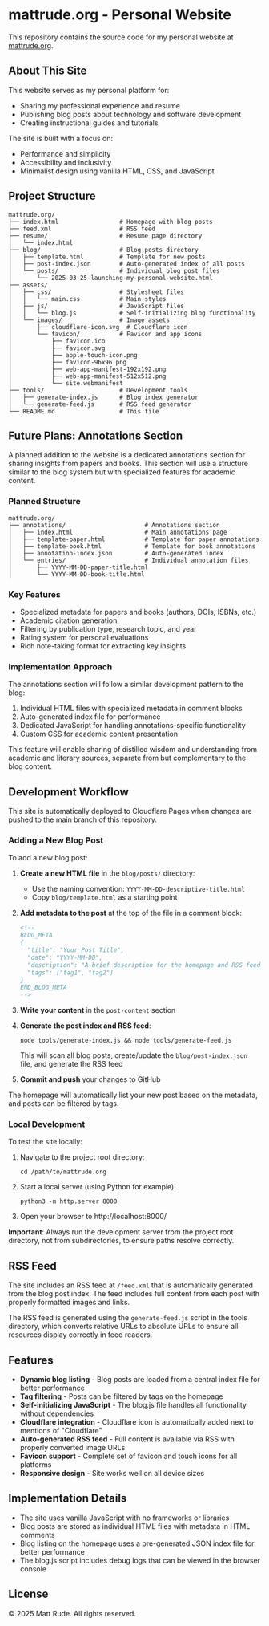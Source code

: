 # mattrude.org - Personal Website

This repository contains the source code for my personal website at [mattrude.org](https://mattrude.org).

## About This Site

This website serves as my personal platform for:
- Sharing my professional experience and resume
- Publishing blog posts about technology and software development
- Creating instructional guides and tutorials

The site is built with a focus on:
- Performance and simplicity
- Accessibility and inclusivity
- Minimalist design using vanilla HTML, CSS, and JavaScript

## Project Structure

```
mattrude.org/
├── index.html                 # Homepage with blog posts
├── feed.xml                   # RSS feed
├── resume/                    # Resume page directory
│   └── index.html            
├── blog/                      # Blog posts directory
│   ├── template.html          # Template for new posts
│   ├── post-index.json        # Auto-generated index of all posts
│   └── posts/                 # Individual blog post files
│       └── 2025-03-25-launching-my-personal-website.html
├── assets/
│   ├── css/                   # Stylesheet files
│   │   └── main.css           # Main styles
│   ├── js/                    # JavaScript files
│   │   └── blog.js            # Self-initializing blog functionality
│   └── images/                # Image assets
│       ├── cloudflare-icon.svg  # Cloudflare icon
│       └── favicon/           # Favicon and app icons
│           ├── favicon.ico
│           ├── favicon.svg
│           ├── apple-touch-icon.png
│           ├── favicon-96x96.png
│           ├── web-app-manifest-192x192.png
│           ├── web-app-manifest-512x512.png
│           └── site.webmanifest
├── tools/                     # Development tools
│   ├── generate-index.js      # Blog index generator
│   └── generate-feed.js       # RSS feed generator
└── README.md                  # This file
```

## Future Plans: Annotations Section

A planned addition to the website is a dedicated annotations section for sharing insights from papers and books. This section will use a structure similar to the blog system but with specialized features for academic content.

### Planned Structure

```
mattrude.org/
├── annotations/                      # Annotations section
│   ├── index.html                    # Main annotations page
│   ├── template-paper.html           # Template for paper annotations
│   ├── template-book.html            # Template for book annotations
│   ├── annotation-index.json         # Auto-generated index
│   └── entries/                      # Individual annotation files
│       ├── YYYY-MM-DD-paper-title.html
│       └── YYYY-MM-DD-book-title.html
```

### Key Features

- Specialized metadata for papers and books (authors, DOIs, ISBNs, etc.)
- Academic citation generation
- Filtering by publication type, research topic, and year
- Rating system for personal evaluations
- Rich note-taking format for extracting key insights

### Implementation Approach

The annotations section will follow a similar development pattern to the blog:
1. Individual HTML files with specialized metadata in comment blocks
2. Auto-generated index file for performance
3. Dedicated JavaScript for handling annotations-specific functionality
4. Custom CSS for academic content presentation

This feature will enable sharing of distilled wisdom and understanding from academic and literary sources, separate from but complementary to the blog content.

## Development Workflow

This site is automatically deployed to Cloudflare Pages when changes are pushed to the main branch of this repository.

### Adding a New Blog Post

To add a new blog post:

1. **Create a new HTML file** in the `blog/posts/` directory:
   - Use the naming convention: `YYYY-MM-DD-descriptive-title.html`
   - Copy `blog/template.html` as a starting point

2. **Add metadata to the post** at the top of the file in a comment block:
   ```html
   <!--
   BLOG_META
   {
     "title": "Your Post Title",
     "date": "YYYY-MM-DD",
     "description": "A brief description for the homepage and RSS feed",
     "tags": ["tag1", "tag2"]
   }
   END_BLOG_META
   -->
   ```

3. **Write your content** in the `post-content` section

4. **Generate the post index and RSS feed**:
   ```
   node tools/generate-index.js && node tools/generate-feed.js
   ```
   This will scan all blog posts, create/update the `blog/post-index.json` file, and generate the RSS feed

5. **Commit and push** your changes to GitHub

The homepage will automatically list your new post based on the metadata, and posts can be filtered by tags.

### Local Development

To test the site locally:

1. Navigate to the project root directory:
   ```
   cd /path/to/mattrude.org
   ```

2. Start a local server (using Python for example):
   ```
   python3 -m http.server 8000
   ```

3. Open your browser to http://localhost:8000/

**Important**: Always run the development server from the project root directory, not from subdirectories, to ensure paths resolve correctly.

## RSS Feed

The site includes an RSS feed at `/feed.xml` that is automatically generated from the blog post index. The feed includes full content from each post with properly formatted images and links.

The RSS feed is generated using the `generate-feed.js` script in the tools directory, which converts relative URLs to absolute URLs to ensure all resources display correctly in feed readers.

## Features

- **Dynamic blog listing** - Blog posts are loaded from a central index file for better performance
- **Tag filtering** - Posts can be filtered by tags on the homepage
- **Self-initializing JavaScript** - The blog.js file handles all functionality without dependencies
- **Cloudflare integration** - Cloudflare icon is automatically added next to mentions of "Cloudflare"
- **Auto-generated RSS feed** - Full content is available via RSS with properly converted image URLs
- **Favicon support** - Complete set of favicon and touch icons for all platforms
- **Responsive design** - Site works well on all device sizes

## Implementation Details

- The site uses vanilla JavaScript with no frameworks or libraries
- Blog posts are stored as individual HTML files with metadata in HTML comments
- Blog listing on the homepage uses a pre-generated JSON index file for better performance
- The blog.js script includes debug logs that can be viewed in the browser console

## License

© 2025 Matt Rude. All rights reserved.